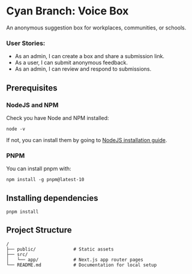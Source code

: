 # Cyan Branch: Voice Box

An anonymous suggestion box for workplaces, communities, or schools.

### User Stories:
- As an admin, I can create a box and share a submission link.
- As a user, I can submit anonymous feedback.
- As an admin, I can review and respond to submissions.

## Prerequisites

### NodeJS and NPM

Check you have Node and NPM installed:

`node -v`

If not, you can install them by going to [NodeJS installation guide](https://nodejs.org/en/download).

### PNPM

You can install pnpm with:

`npm install -g pnpm@latest-10`

## Installing dependencies

`pnpm install`

## Project Structure

```
/
├── public/              # Static assets
├── src/
│   └── app/             # Next.js app router pages
└── README.md            # Documentation for local setup
```
